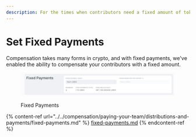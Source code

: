 ```yaml
---
description: For the times when contributors need a fixed amount of tokens
---
```


# Set Fixed Payments

Compensation takes many forms in crypto, and with fixed payments, we've enabled the ability to compensate your contributors with a fixed amount.

<figure><img src="../../../.gitbook/assets/image (12).png" alt="Fixed Payments Screenshot"><figcaption><p>Fixed Payments</p></figcaption></figure>

{% content-ref url="../../compensation/paying-your-team/distributions-and-payments/fixed-payments.md" %}
[fixed-payments.md](../../compensation/paying-your-team/distributions-and-payments/fixed-payments.md)
{% endcontent-ref %}
